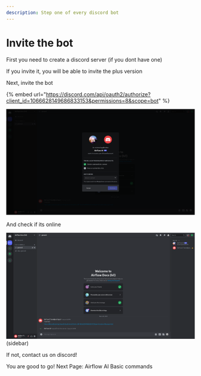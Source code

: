 ```yaml
---
description: Step one of every discord bot
---
```


# Invite the bot

First you need to create a discord server (if you dont have one)

If you invite it, you will be able to invite the plus version

Next, invite the bot

{% embed url="https://discord.com/api/oauth2/authorize?client_id=1066628149686833153&permissions=8&scope=bot" %}

![](../.gitbook/assets/AirflowAI-DOCS-1.png)

And check if its online

![](<../.gitbook/assets/Zrzut ekranu (28) (2).png>)(sidebar)

If not, contact us on discord!



You are good to go! Next Page: Airflow AI Basic commands

